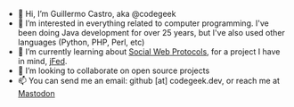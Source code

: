 - 👋 Hi, I’m Guillermo Castro, aka @codegeek
- 👀 I’m interested in everything related to computer programming. I've been doing Java development for over 25 years, but I've also used other languages (Python, PHP, Perl, etc)
- 🌱 I’m currently learning about [Social Web Protocols](https://www.w3.org/TR/social-web-protocols/), for a project I have in mind, [jFed](https://github.com/jfed-dev).
- 💞️ I’m looking to collaborate on open source projects
- 📫 You can send me an email: github [at] codegeek.dev, or reach me at <a rel="me" href="https://fosstodon.org/@codegeek">Mastodon</a>

<!---
codegeek/codegeek is a ✨ special ✨ repository because its `README.md` (this file) appears on your GitHub profile.
You can click the Preview link to take a look at your changes.
--->
